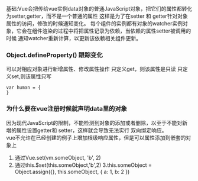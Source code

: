基础:Vue会把传给vue实例data对象的普通JavaScript对象，把它们的属性都转化为setter,getter，而不是一个普通的属性
这样是为了在setter 和 getter针对对象属性的访问，修改的时候通知变化。
每个组件的实例都有对象的watcher实例对象，它会在组件渲染的过程中将把属性记录为依赖，当依赖的属性setter被调用的时候
通知watcher重新计算，以更新该依赖相关组件更新。

### Object.defineProperty() 跟踪变化
可以对相应对象进行新增属性、修改属性操作
只定义get，则该属性是只读
只定义set,则该属性只写
```
var human = {
}
```


### 为什么要在vue注册时候就声明data里的对象
因为现代JavaScript的限制，不能检测到对象的添加或者删除，以至于不能对新增的属性设置getter和 setter，这样就会导致无法实行
双向绑定响应。  
vue不允许在已经创建的例子上增加根级响应属性，但是可以属性添加到嵌套的对象上
1. 通过Vue.set(vm.someObject, 'b', 2)
2. 通过this.$set(this.someObject,'b',2)
3.this.someObject = Object.assign({}, this.someObject, { a: 1, b: 2 })
